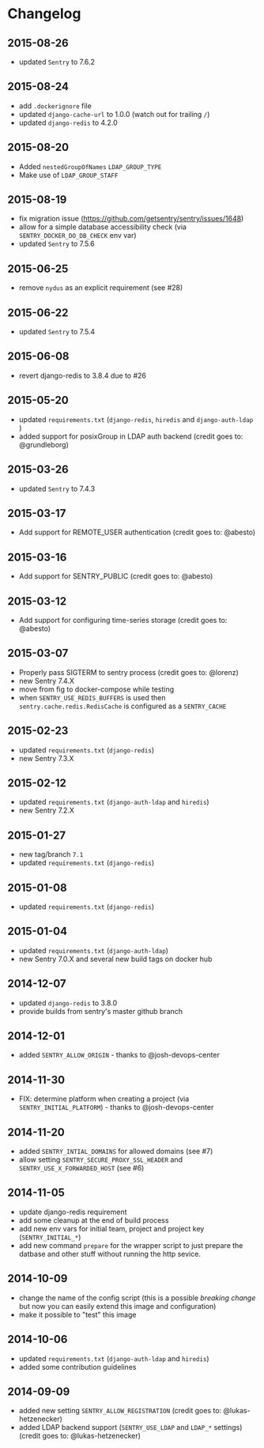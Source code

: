 # Changelog

## 2015-08-26

- updated ``Sentry`` to 7.6.2

## 2015-08-24

- add `.dockerignore` file
- updated ``django-cache-url`` to 1.0.0 (watch out for trailing `/`)
- updated ``django-redis`` to 4.2.0

## 2015-08-20

- Added `nestedGroupOfNames` `LDAP_GROUP_TYPE`
- Make use of `LDAP_GROUP_STAFF`

## 2015-08-19

- fix migration issue (https://github.com/getsentry/sentry/issues/1648)
- allow for a simple database accessibility check (via ``SENTRY_DOCKER_DO_DB_CHECK`` env var)
- updated ``Sentry`` to 7.5.6

## 2015-06-25

- remove ``nydus`` as an explicit requirement (see #28)

## 2015-06-22

- updated ``Sentry`` to 7.5.4

## 2015-06-08

- revert django-redis to 3.8.4 due to #26

## 2015-05-20

- updated ``requirements.txt`` (``django-redis``, ``hiredis`` and ``django-auth-ldap`` )
- added support for posixGroup in LDAP auth backend (credit goes to: @grundleborg)

## 2015-03-26

- updated ``Sentry`` to 7.4.3

## 2015-03-17

- Add support for REMOTE_USER authentication (credit goes to: @abesto)

## 2015-03-16

- Add support for SENTRY_PUBLIC (credit goes to: @abesto)

## 2015-03-12

- Add support for configuring time-series storage (credit goes to:
  @abesto)

## 2015-03-07

- Properly pass SIGTERM to sentry process (credit goes to: @lorenz)
- new Sentry 7.4.X
- move from fig to docker-compose while testing
- when ``SENTRY_USE_REDIS_BUFFERS`` is used then ``sentry.cache.redis.RedisCache`` is configured as a ``SENTRY_CACHE``

## 2015-02-23

- updated ``requirements.txt`` (``django-redis``)
- new Sentry 7.3.X

## 2015-02-12

- updated ``requirements.txt`` (``django-auth-ldap`` and ``hiredis``)
- new Sentry 7.2.X

## 2015-01-27

- new tag/branch ``7.1``
- updated ``requirements.txt`` (``django-redis``)

## 2015-01-08

- updated ``requirements.txt`` (``django-redis``)

## 2015-01-04

- updated ``requirements.txt`` (``django-auth-ldap``)
- new Sentry 7.0.X and several new build tags on docker hub

## 2014-12-07

- updated ``django-redis`` to 3.8.0
- provide builds from sentry's master github branch

## 2014-12-01

- added ``SENTRY_ALLOW_ORIGIN`` - thanks to @josh-devops-center

## 2014-11-30

- FIX: determine platform when creating a project (via ``SENTRY_INITIAL_PLATFORM``) - thanks to @josh-devops-center

## 2014-11-20

- added ``SENTRY_INTIAL_DOMAINS`` for allowed domains (see #7)
- allow setting ``SENTRY_SECURE_PROXY_SSL_HEADER`` and ``SENTRY_USE_X_FORWARDED_HOST`` (see #6)

## 2014-11-05

- update django-redis requirement
- add some cleanup at the end of build process
- add new env vars for initial team, project and project key (``SENTRY_INITIAL_*``)
- add new command ``prepare`` for the wrapper script to just prepare the datbase
  and other stuff without running the http sevice.

## 2014-10-09

- change the name of the config script (this is a possible *breaking change*
  but now you can easily extend this image and configuration)
- make it possible to "test" this image

## 2014-10-06

- updated ``requirements.txt`` (``django-auth-ldap`` and ``hiredis``)
- added some contribution guidelines

## 2014-09-09

- added new setting ``SENTRY_ALLOW_REGISTRATION`` (credit goes to: @lukas-hetzenecker)
- added LDAP backend support (``SENTRY_USE_LDAP`` and ``LDAP_*`` settings)
  (credit goes to: @lukas-hetzenecker)

